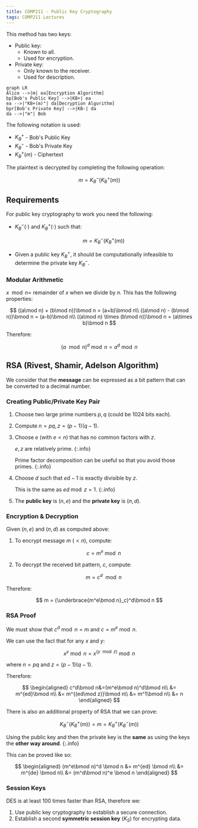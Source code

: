 ```yaml
---
title: COMP211 - Public Key Cryptography
tags: COMP211 Lectures
---
```

This method has two keys:

* Public key:
	* Known to all.
	* Used for encryption.
* Private key:
	* Only known to the receiver.
	* Used for description.

```mermaid
graph LR
Alice -->|m| ea[Encryption Algorithm]
bp[Bob's Public Key] -->|KB+| ea
ea -->|"KB+(m)"| da[Decryption Algorithm]
bpr[Bob's Private Key] -->|KB-| da
da -->|"m"| Bob
```

The following notation is used:

* $K^+_B$ - Bob's Public Key
* $K^-_B$ - Bob's Private Key
* $K^+_B(m)$ - Ciphertext

The plaintext is decrypted by completing the following operation:

$$
m = K^-_B(K^+_B(m))
$$

## Requirements
For public key cryptography to work you need the following:

* $K^-_B(\cdot)$ and $K^+_B(\cdot)$ such that:

	$$
	m = K^-_B(K^+_B(m))
	$$
* Given a public key $K^+_B$, it should be computationally infeasible to determine the private key $K^-_B$.

### Modular Arithmetic
$x\mod n=$ remainder of $x$ when we divide by $n$. This has the following properties:

$$
((a\mod n) + (b\mod n))\bmod n = (a+b)\bmod n\\
((a\mod n) - (b\mod n))\bmod n = (a-b)\bmod n\\
((a\mod n) \times (b\mod n))\bmod n = (a\times b)\bmod n
$$

Therefore:

$$
(a\mod n)^d\bmod n =a^d \bmod n
$$

## RSA (Rivest, Shamir, Adelson Algorithm)
We consider that the **message** can be expressed as a bit pattern that can be converted to a decimal number.

### Creating Public/Private Key Pair

1. Choose two large prime numbers $p,q$ (could be 1024 bits each).
1. Compute $n=pq,z=(p-1)(q-1)$.
1. Choose $e$ (with $e<n$) that has no common factors with $z$. 
	
	$e,z$ are relatively prime.
	{:.info}
	
	Prime factor decomposition can be useful so that you avoid those primes.
	{:.info}
1. Choose $d$ such that $ed-1$ is exactly divisible by $z$.
	
	This is the same as $ed\bmod z=1$.
	{:.info}
1. The **public key** is $(n,e)$ and the **private key** is $(n,d)$.

### Encryption & Decryption
Given $(n,e)$ and $(n,d)$ as computed above:

1. To encrypt message $m$ ($<n$), compute:

	$$
	c = m^e\bmod n
	$$
1. To decrypt the received bit pattern, $c$, compute:

	$$
	m = c^d\mod n
	$$
	
Therefore:

$$
m = (\underbrace{m^e\bmod n}_c)^d\bmod n
$$

### RSA Proof
We must show that $c^d\bmod n=m$ and $c=m^e\bmod n$.

We can use the fact that for any $x$ and $y$:

$$
x^y\bmod n = x^{(y\mod z)}\bmod n
$$

where $n=pq$ and $z=(p-1)(q-1)$.

Therefore:

$$
\begin{aligned}
c^d\bmod n&=(m^e\bmod n)^d\bmod n\\
&= m^{ed}\bmod n\\
&= m^{(ed\mod z)}\bmod n\\
&= m^1\bmod n\\
&= n
\end{aligned}
$$


There is also an additional property of RSA that we can prove:

$$
K^-_B(K^+_B(m))=m=K^+_B(K^-_B(m))
$$

Using the public key and then the private key is the **same** as using the keys the **other way around**.
{:.info}

This can be proved like so:

$$
\begin{aligned}
(m^e\bmod n)^d \bmod n &= m^{ed} \bmod n\\
&= m^{de} \bmod n\\
&= (m^d\bmod n)^e \bmod n
\end{aligned}
$$

### Session Keys
DES is at least 100 times faster than RSA, therefore we:

1. Use public key cryptography to establish a secure connection.
1. Establish a second **symmetric session key** ($K_S$) for encrypting data.
